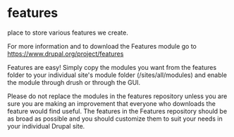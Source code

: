 # features
place to store various features we create.

For more information and to download the Features module go to https://www.drupal.org/project/features

Features are easy!  Simply copy the modules you want from the features folder to your individual site's module folder (/sites/all/modules) and enable the module through drush or through the GUI.

Please do not replace the modules in the features repository unless you are sure you are making an improvement that everyone who downloads the feature would find useful.  The features in the Features repository should be as broad as possible and you should customize them to suit your needs in your individual Drupal site.
